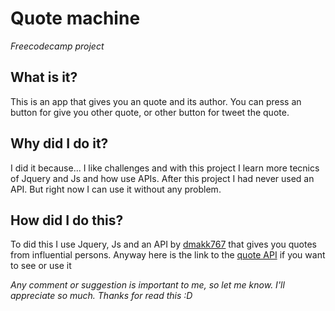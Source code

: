 # Quote machine
*Freecodecamp project*

## What is it?
This is an app that gives you an quote and its author. You can press an button for give you other quote, 
or other button for tweet the quote.

## Why did I do it?
I did it because... I like challenges and with this project I learn more tecnics of Jquery and Js and how use APIs. After
this project I had never used an API. But right now I can use it without any problem.

## How did I do this?
To did this I use Jquery, Js and an API by [dmakk767](https://github.com/dmakk767) that gives you quotes from influential persons. 
Anyway here is the link to the [quote API](https://gist.githubusercontent.com/dmakk767/9375ff01aff76f1788aead1df9a66338/raw/491f8c2e91b7d3b8f1c8230e32d9c9bc1a1adfa6/Quotes.json%2520) 
if you want to see or use it

*Any comment or suggestion is important to me, so let me know. I'll appreciate so much. Thanks for read this :D*
